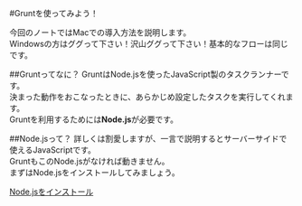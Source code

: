 #Gruntを使ってみよう！  

今回のノートではMacでの導入方法を説明します。  
Windowsの方はググって下さい！沢山ググって下さい！基本的なフローは同じです。

##Gruntってなに？
GruntはNode.jsを使ったJavaScript製のタスクランナーです。  
決まった動作をおこなったときに、あらかじめ設定したタスクを実行してくれます。  
Gruntを利用するためには**Node.js**が必要です。

##Node.jsって？
詳しくは割愛しますが、一言で説明するとサーバーサイドで使えるJavaScriptです。  
GruntもこのNode.jsがなければ動きません。  
まずはNode.jsをインストールしてみましょう。

[Node.jsをインストール](https://github.com/kaiji0811/studying_grunt/wiki/Node.js%E3%80%80%E3%82%A4%E3%83%B3%E3%82%B9%E3%83%88%E3%83%BC%E3%83%AB)